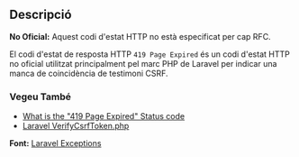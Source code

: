 ## Descripció

<aside class="warning"><strong>No Oficial:</strong> Aquest codi d'estat HTTP no està especificat per cap RFC.</aside>

El codi d'estat de resposta HTTP `419 Page Expired` és un codi d'estat HTTP no oficial utilitzat principalment pel marc PHP de Laravel per indicar una manca de coincidència de testimoni CSRF.

### Vegeu També

- [What is the "419 Page Expired" Status code](https://sitechecker.pro/what-is-419-status-code/)
- [Laravel VerifyCsrfToken.php](https://github.com/laravel/framework/blob/v11.19.0/src/Illuminate/Foundation/Http/Middleware/VerifyCsrfToken.php#L95)

**Font:** [Laravel Exceptions](https://github.com/laravel/framework/blob/v11.19.0/src/Illuminate/Foundation/Exceptions/views/419.blade.php)
